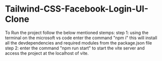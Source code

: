 # Tailwind-CSS-Facebook-Login-UI-Clone
To Run the project follow the below mentioned stemps:
step 1: using the terminal on the microsoft vs code enter the command "npm i" this will install all the devdependencies and required modules from the package.json file
step 2: enter the command "npm run start" to start the vite server and access the project at the localhost of vite.
